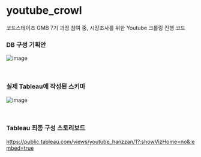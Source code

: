 # youtube_crowl

코드스테이츠 GMB 7기 과정 참여 중, 시장조사를 위한 Youtube 크롤링 진행 코드  

### DB 구성 기획안

![image](https://user-images.githubusercontent.com/39390943/153478547-28088312-80b4-4896-abe5-ca59bff46775.png)

<br>

### 실제 Tableau에 작성된 스키마

![image](https://user-images.githubusercontent.com/39390943/153478496-e699be8a-2aed-403d-82eb-7876c691f383.png)

<br>

### Tableau 최종 구성 스토리보드

https://public.tableau.com/views/youtube_hanzzan/1?:showVizHome=no&:embed=true
